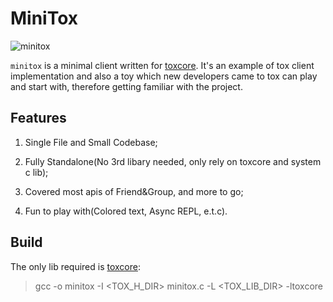 # MiniTox

![minitox](https://raw.github.com/hqwrong/minitox/master/minitox.jpeg "minitox")

`minitox` is a minimal client written for [toxcore](https://github.com/TokTok/c-toxcore).  It's an example of tox client implementation and also a toy which new developers came to tox can play and start with, therefore getting familiar with the project.

## Features

1. Single File and Small Codebase;

2. Fully Standalone(No 3rd libary needed, only rely on toxcore and system c lib);

3. Covered most apis of Friend&Group, and more to go;

4. Fun to play with(Colored text, Async REPL, e.t.c).

## Build

The only lib required is [toxcore](https://github.com/TokTok/c-toxcore):

> gcc -o minitox -I <TOX_H_DIR> minitox.c -L <TOX_LIB_DIR> -ltoxcore


